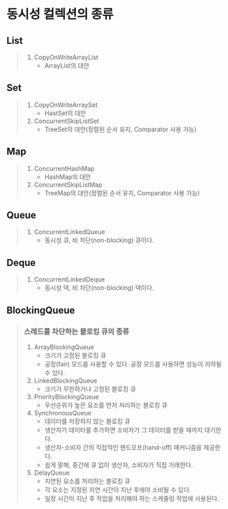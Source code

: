 # 동시성 컬렉션의 종류
## List
> 1. CopyOnWriteArrayList
>    - ArrayList의 대안
## Set
> 1. CopyOnWriteArraySet
>    - HastSet의 대안
> 2. ConcurrentSkipListSet
>    - TreeSet의 대안(정렬된 순서 유지, Comparator 사용 가능)
## Map
> 1. ConcurrentHashMap
>    - HashMap의 대안
> 2. ConcurrentSkipListMap
>    - TreeMap의 대안(정렬된 순서 유지, Comparator 사용 가능)
## Queue
> 1. ConcurrentLinkedQueue
>    - 동시성 큐, 비 차단(non-blocking) 큐이다.
## Deque
> 1. ConcurrentLinkedDeque
>    - 동시성 덱, 비 차단(non-blocking) 덱이다.
## BlockingQueue
> ### 스레드를 차단하는 블로킹 큐의 종류
> 1. ArrayBlockingQueue
>    - 크기가 고정된 블로킹 큐
>    - 공정(fair) 모드를 사용할 수 있다. 공정 모드를 사용하면 성능이 저하될 수 있다.
> 2. LinkedBlockingQueue
>    - 크기가 무한하거나 고정된 블로킹 큐
> 3. PriorityBlockingQueue
>    - 우선순위가 높은 요소를 먼저 처리하는 블로킹 큐
> 4. SynchronousQueue
>    - 데이터를 저장하지 않는 블로킹 큐
>    - 생산자가 데이터를 추가하면 소비자가 그 데이터를 받을 때까지 대기한다.
>    - 생산자-소비자 간의 직접적인 핸드오프(hand-off) 매커니즘을 제공한다.
>    - 쉽게 말해, 중간에 큐 없이 생산자, 소비자가 직접 거래한다.
> 5. DelayQueue
>    - 지연된 요소를 처리하는 블로킹 큐
>    - 각 요소는 지정된 지연 시간이 지난 후에야 소비될 수 있다.
>    - 일정 시간이 지난 후 작업을 처리해야 하는 스케줄링 작업에 사용된다.
